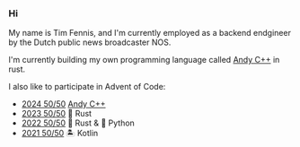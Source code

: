### Hi

My name is Tim Fennis, and I'm currently employed as a backend endgineer by the Dutch public news broadcaster NOS. 

I'm currently building my own programming language called [Andy C++](https://github.com/timfennis/andy-cpp) in rust.
 
I also like to participate in Advent of Code:

 - [2024 50/50](https://github.com/timfennis/advent-of-code-2024) [Andy C++](https://github.com/timfennis/andy-cpp)
 - [2023 50/50](https://github.com/timfennis/advent-of-code-2023) 🦀 Rust
 - [2022 50/50](https://github.com/timfennis/advent-of-code-2022) 🦀 Rust & 🐍 Python
 - [2021 50/50](https://github.com/timfennis/advent-of-code-2021) 🏝️ Kotlin
